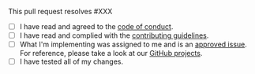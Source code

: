 This pull request resolves #XXX

 - [ ] I have read and agreed to the [code of conduct](https://github.com/watchlonelil/watchlonelil/blob/dev/.github/CODE_OF_CONDUCT.md).
 - [ ] I have read and complied with the [contributing guidelines](https://github.com/watchlonelil/watchlonelil/blob/dev/.github/CONTRIBUTING.md).
 - [ ] What I'm implementing was assigned to me and is an [approved issue](https://github.com/watchlonelil/watchlonelil/issues?q=is%3Aopen+is%3Aissue+label%3Aapproved). For reference, please take a look at our [GitHub projects](https://github.com/watchlonelil/watchlonelil/projects).
 - [ ] I have tested all of my changes.

